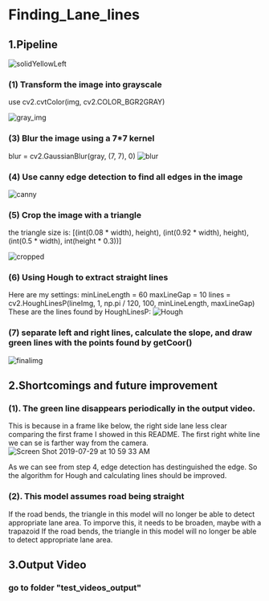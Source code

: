 # Finding_Lane_lines

## 1.Pipeline


![solidYellowLeft](https://user-images.githubusercontent.com/45247795/62015654-17b46600-b1e0-11e9-828d-35257c7f7b3a.jpg)


### (1) Transform the image into grayscale
use cv2.cvtColor(img, cv2.COLOR_BGR2GRAY)

![gray_img](https://user-images.githubusercontent.com/45247795/62017748-5cdd9580-b1ea-11e9-9626-7b547ab152e8.jpg)


### (3) Blur the image using a 7*7 kernel
blur = cv2.GaussianBlur(gray, (7, 7), 0)
![blur](https://user-images.githubusercontent.com/45247795/62017789-8a2a4380-b1ea-11e9-8d53-6817ade5072f.jpg)

### (4) Use canny edge detection to find all edges in the image

![canny](https://user-images.githubusercontent.com/45247795/62017796-8c8c9d80-b1ea-11e9-95a5-98c25c333dea.jpg)


### (5) Crop the image with a triangle
the triangle size is:
[(int(0.08 * width), height), (int(0.92 * width), height), (int(0.5 * width), int(height * 0.3))]

![cropped](https://user-images.githubusercontent.com/45247795/62017800-90202480-b1ea-11e9-9e54-87a031bb2892.jpg)


### (6) Using Hough to extract straight lines
  Here are my settings:
   minLineLength = 60
   maxLineGap = 10
   lines = cv2.HoughLinesP(lineImg, 1, np.pi / 120, 100, minLineLength, maxLineGap)
  These are the lines found by HoughLinesP:
  ![Hough](https://user-images.githubusercontent.com/45247795/62018179-3587c800-b1ec-11e9-805b-76e9c180133d.jpg)
  
### (7) separate left and right lines, calculate the slope, and draw green lines with the points found by getCoor()

![finalimg](https://user-images.githubusercontent.com/45247795/62018186-3882b880-b1ec-11e9-820c-48eec07ab040.jpg)


## 2.Shortcomings and future improvement
### (1). The green line disappears periodically in the output video.
  This is because in a frame like below, the right side lane less clear comparing the first frame I showed in this README.
  The first right white line we can se is farther way from the camera.
  ![Screen Shot 2019-07-29 at 10 59 33 AM](https://user-images.githubusercontent.com/45247795/62019134-1723cb80-b1f0-11e9-913d-ba84865875f3.png)

  As we can see from step 4, edge detection has destinguished the edge. So the algorithm for Hough and calculating lines    should be improved.
  
### (2). This model assumes road being straight
  If the road bends, the triangle in this model will no longer be able to detect appropriate lane area.
  To imporve this, it needs to be broaden, maybe with a trapazoid
  If the road bends, the triangle in this model will no longer be able to detect appropriate lane area.

## 3.Output Video
### go to folder "test_videos_output"




